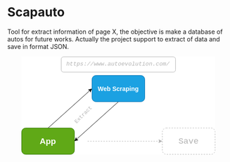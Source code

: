 # Scapauto

Tool for extract information of page X, the objective is make a database 
of autos for future works. Actually the project support to extract of 
data and save in format JSON.

<p align="center">
<img src="./docs/App.png">
</p>